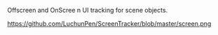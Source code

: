 Offscreen and OnScree n UI tracking for scene objects.

https://github.com/LuchunPen/ScreenTracker/blob/master/screen.png

